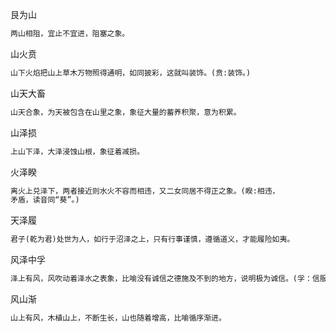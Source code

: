 艮为山
```txt
两山相阻，宜止不宜进，阻塞之象。
```
山火贲
```txt
山下火焰把山上草木万物照得通明，如同披彩，这就叫装饰。(贲:装饰。)
```
山天大畜
```txt
山天合象，为天被包含在山里之象，象征大量的蓄养积聚，意为积累。
```
山泽损
```txt
上山下泽，大泽浸蚀山根，象征着减损。
```
火泽睽
```txt
离火上兑泽下，两者接近则水火不容而相违，又二女同居不得正之象。(睽:相违，
矛盾，读音同“葵”。)
```
天泽履
```txt
君子(乾为君)处世为人，如行于沼泽之上，只有行事谨慎，遵循道义，才能履险如夷。
```
风泽中孚
```txt
泽上有风，风吹动着泽水之表象，比喻没有诚信之德施及不到的地方，说明极为诚信。(孚：信服，信任。中孚象征诚信。)
```
风山渐
```txt
山上有风，木植山上，不断生长，山也随着增高，比喻循序渐进。
```
